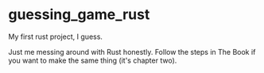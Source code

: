 # guessing_game_rust
My first rust project, I guess.


Just me messing around with Rust honestly. Follow the steps in The Book if you want to make the same thing (it's chapter two).
